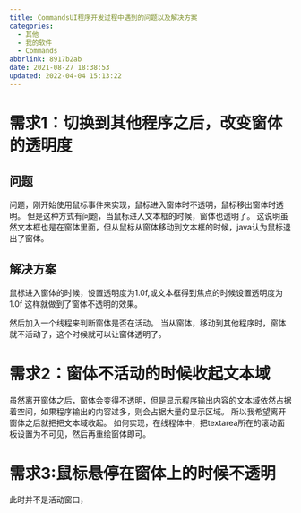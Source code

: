 ```yaml
---
title: CommandsUI程序开发过程中遇到的问题以及解决方案
categories: 
  - 其他
  - 我的软件
  - Commands
abbrlink: 8917b2ab
date: 2021-08-27 18:38:53
updated: 2022-04-04 15:13:22
---
```

# 需求1：切换到其他程序之后，改变窗体的透明度
## 问题
问题，刚开始使用鼠标事件来实现，鼠标进入窗体时不透明，鼠标移出窗体时透明。
但是这种方式有问题，当鼠标进入文本框的时候，窗体也透明了。
这说明虽然文本框也是在窗体里面，但从鼠标从窗体移动到文本框的时候，java认为鼠标退出了窗体。
## 解决方案
鼠标进入窗体的时候，设置透明度为1.0f,或文本框得到焦点的时候设置透明度为1.0f
这样就做到了窗体不透明的效果。

然后加入一个线程来判断窗体是否在活动。
当从窗体，移动到其他程序时，窗体就不活动了，这个时候就可以让窗体透明了。


# 需求2：窗体不活动的时候收起文本域
虽然离开窗体之后，窗体会变得不透明，但是显示程序输出内容的文本域依然占据着空间，如果程序输出的内容过多，则会占据大量的显示区域。
所以我希望离开窗体之后就把把文本域收起。
如何实现，在线程体中，把textarea所在的滚动面板设置为不可见，然后再重绘窗体即可。

# 需求3:鼠标悬停在窗体上的时候不透明
此时并不是活动窗口，
